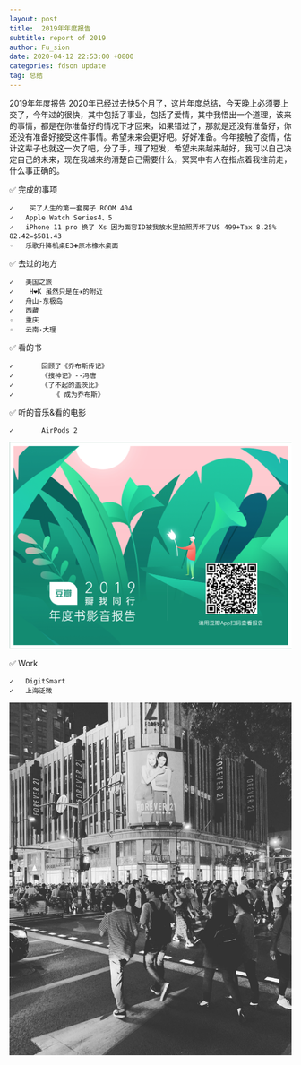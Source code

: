 ```yaml
---
layout: post
title:  2019年年度报告
subtitle: report of 2019
author: Fu_sion
date: 2020-04-12 22:53:00 +0800
categories: fdson update
tag: 总结
---
```


2019年年度报告
2020年已经过去快5个月了，这片年度总结，今天晚上必须要上交了，今年过的很快，其中包括了事业，包括了爱情，其中我悟出一个道理，该来的事情，都是在你准备好的情况下才回来，如果错过了，那就是还没有准备好，你还没有准备好接受这件事情。希望未来会更好吧。好好准备。今年接触了疫情，估计这辈子也就这一次了吧，分了手，理了短发，希望未来越来越好，我可以自己决定自己的未来，现在我越来约清楚自己需要什么，冥冥中有人在指点着我往前走，什么事正确的。

✅ 完成的事项

	✓	 买了人生的第一套房子 ROOM 404
	✓	Apple Watch Series4、5
	✓	iPhone 11 pro 换了 Xs 因为面容ID被我放水里拍照弄坏了US 499+Tax 8.25% 82.42=$581.43
	◦	乐歌升降机桌E3➕原木橡木桌面

✅ 去过的地方

	✓	美国之旅
	✓	 H❤️K 虽然只是在✈️的附近
	✓	舟山-东极岛
	✓	西藏
	◦	重庆
	◦	云南·大理

✅ 看的书

	✓		回顾了《乔布斯传记》
	✓		《搜神记》--冯唐
	✓		《了不起的盖茨比》
	✓	       《 成为乔布斯》

✅ 听的音乐&看的电影

	✓		AirPods 2
	
	
 ![豆瓣电影](/media/2019film.png)

✅ Work

	✓	DigitSmart
	✓	上海泛微






![上海·南京东路](/media/15633756227751.jpg)


